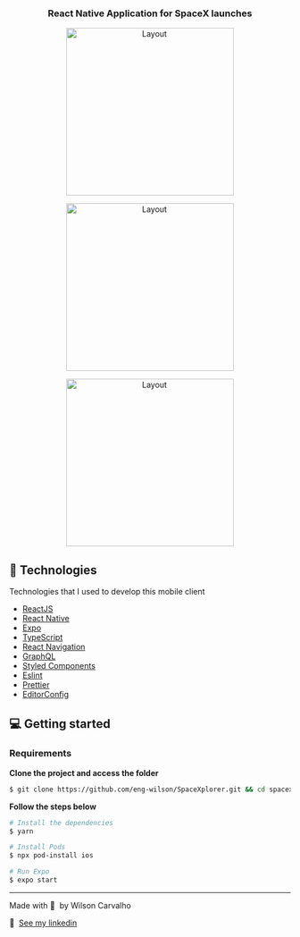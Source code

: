 

<h3 align="center">
  React Native Application for SpaceX launches
</h3>

<p align="center">
  <img alt="Layout" width=300 src="https://res.cloudinary.com/dev-wilson/image/upload/v1626561640/Simulator_Screen_Shot_-_iPhone_11_Pro_-_2021-07-17_at_18.44.41_o8d8uj.png">
</p>

<p align="center">
  <img alt="Layout" width=300 src="https://res.cloudinary.com/dev-wilson/image/upload/v1626561653/Simulator_Screen_Shot_-_iPhone_11_Pro_-_2021-07-17_at_18.44.46_cacpbw.png">
</p>

<p align="center">
  <img alt="Layout" width=300 src="https://res.cloudinary.com/dev-wilson/image/upload/v1626561660/Simulator_Screen_Shot_-_iPhone_11_Pro_-_2021-07-17_at_18.44.54_gcbcb7.png">
</p>

## 🚀 Technologies

Technologies that I used to develop this mobile client

- [ReactJS](https://reactjs.org/)
- [React Native](https://reactnative.dev/)
- [Expo](https://expo.io/)
- [TypeScript](https://www.typescriptlang.org/)
- [React Navigation](https://reactnavigation.org/)
- [GraphQL](https://graphql.org/)
- [Styled Components](https://styled-components.com/)
- [Eslint](https://eslint.org/)
- [Prettier](https://prettier.io/)
- [EditorConfig](https://editorconfig.org/)


## 💻 Getting started

### Requirements


**Clone the project and access the folder**

```bash
$ git clone https://github.com/eng-wilson/SpaceXplorer.git && cd spacexplorer
```

**Follow the steps below**

```bash
# Install the dependencies
$ yarn

# Install Pods
$ npx pod-install ios

# Run Expo
$ expo start
```
---

Made with 🖤&nbsp; by Wilson Carvalho

👋 &nbsp;[See my linkedin](https://www.linkedin.com/in/dev-wilson/)
